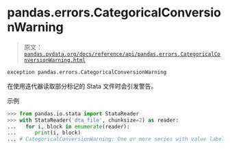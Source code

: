 # pandas.errors.CategoricalConversionWarning

> 原文：[`pandas.pydata.org/docs/reference/api/pandas.errors.CategoricalConversionWarning.html`](https://pandas.pydata.org/docs/reference/api/pandas.errors.CategoricalConversionWarning.html)

```py
exception pandas.errors.CategoricalConversionWarning
```

在使用迭代器读取部分标记的 Stata 文件时会引发警告。

示例

```py
>>> from pandas.io.stata import StataReader
>>> with StataReader('dta_file', chunksize=2) as reader: 
...   for i, block in enumerate(reader):
...      print(i, block)
... # CategoricalConversionWarning: One or more series with value labels... 
```
